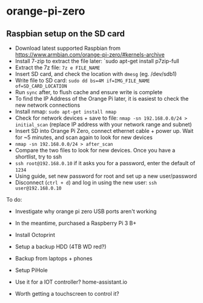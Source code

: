 # orange-pi-zero
## Raspbian setup on the SD card
- Download latest supported Raspbian from https://www.armbian.com/orange-pi-zero/#kernels-archive
- Install 7-zip to extract the file later: `sudo apt-get install p7zip-full
- Extract the 7z file: `7z e FILE_NAME`
- Insert SD card, and check the location with `dmesg` (eg. /dev/sdb1)
- Write file to SD card: `sudo dd bs=4M if=IMG_FILE_NAME of=SD_CARD_LOCATION`
- Run `sync` after, to flush cache and ensure write is complete
- To find the IP Address of the Orange Pi later, it is easiest to check the new network connections
- Install nmap: `sudo apt-get install nmap`
- Check for network devices + save to file: `nmap -sn 192.168.0.0/24 > initial_scan` (replace IP address with your network range and subnet)
- Insert SD into Orange Pi Zero, connect ethernet cable + power up. Wait for ~5 minutes, and scan again to look for new devices
- `nmap -sn 192.168.0.0/24 > after_scan`
- Compare the two files to look for new devices. Once you have a shortlist, try to ssh
- `ssh root@192.168.0.10` if it asks you for a password, enter the default of `1234`
- Using guide, set new password for root and set up a new user/password
- Disconnect (`ctrl + d`) and log in using the new user: `ssh user@192.168.0.10`

To do:
- Investigate why orange pi zero USB ports aren't working

- In the meantime, purchased a Raspberry Pi 3 B+
- Install Octoprint
- Setup a backup HDD (4TB WD red?)
- Backup from laptops + phones
- Setup PiHole
- Use it for a IOT controller? home-assistant.io
- Worth getting a touchscreen to control it?

